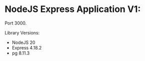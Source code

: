 # NodeJS Express Application V1:

Port 3000. 

Library Versions:

- NodeJS 20
- Express 4.18.2
- pg 8.11.3
